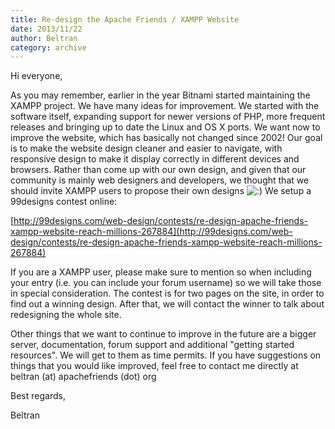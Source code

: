 ```yaml
---
title: Re-design the Apache Friends / XAMPP Website
date: 2013/11/22
author: Beltran
category: archive
---
```


Hi everyone,

As you may remember, earlier in the year Bitnami started maintaining the XAMPP project. We have many ideas for improvement. We started with the software itself, expanding support for newer versions of PHP, more frequent releases and bringing up to date the Linux and OS X ports. We want now to improve the website, which has basically not changed since 2002!  Our goal is to make the website design cleaner and easier to navigate, with responsive design to make it display correctly in different devices and browsers. Rather than come up with our own design, and given that our community is mainly web designers and developers, we thought that we should invite XAMPP users to propose their own designs <!-- s:) --><img src="{SMILIES_PATH}/icon_smile.gif" alt=":)" title="Smile" /><!-- s:) -->  We setup a 99designs contest online:

[http://99designs.com/web-design/contests/re-design-apache-friends-xampp-website-reach-millions-267884](http://99designs.com/web-design/contests/re-design-apache-friends-xampp-website-reach-millions-267884)

If you are a XAMPP user, please make sure to mention so when including your entry (i.e. you can include your forum username) so we will take those in special consideration. The contest is for two pages on the site, in order to find out a winning design. After that, we will contact the winner to talk about redesigning the whole site.

Other things that we want to continue to improve in the future are a bigger server, documentation, forum support and additional "getting started resources". We will get to them as time permits. If you have suggestions on things that you would like improved, feel free to contact me directly at beltran (at) apachefriends (dot) org

Best regards,

Beltran
